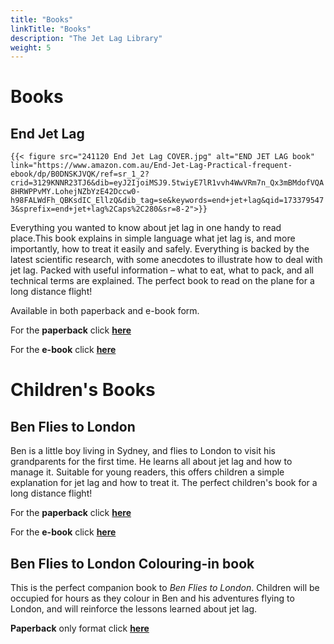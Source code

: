 ```yaml
---
title: "Books"
linkTitle: "Books"
description: "The Jet Lag Library"
weight: 5
---
```


# Books

## End Jet Lag

`{{< figure src="241120 End Jet Lag COVER.jpg" alt="END JET LAG book" link="https://www.amazon.com.au/End-Jet-Lag-Practical-frequent-ebook/dp/B0DNSKJVQK/ref=sr_1_2?crid=3129KNNR23TJ6&dib=eyJ2IjoiMSJ9.5twiyE7lR1vvh4WwVRm7n_Qx3mBMdofVQA8HRWPPvMY.LohejNZbYzE42Dccw0-h98FALWdFh_QBKsdIC_EllzQ&dib_tag=se&keywords=end+jet+lag&qid=1733795473&sprefix=end+jet+lag%2Caps%2C280&sr=8-2">}}`

Everything you wanted to know about jet lag in one handy to read place.This book explains in simple language what jet lag is, and more importantly, how to treat it easily and safely. Everything is backed by the latest scientific research, with some anecdotes to illustrate how to deal with jet lag. Packed with useful information – what to eat, what to pack, and all technical terms are explained. The perfect book to read on the plane for a long distance flight!

Available in both paperback and e-book form.

For the **paperback** click [**here**](https://www.amazon.com.au/dp/B0DQ7PKMGY/)

For the **e-book** click [**here**](https://www.amazon.com.au/End-Jet-Lag-Practical-frequent-ebook/dp/B0DNSKJVQK/)


# Children's Books

## Ben Flies to London

Ben is a little boy living in Sydney, and flies to London to visit his grandparents for the first time. He learns all about jet lag and how to manage it. Suitable for young readers, this offers children a simple explanation for jet lag and how to treat it. The perfect children's book for a long distance flight!

For the **paperback** click [**here**](https://www.amazon.com/Ben-flies-London-Stephen-Jasper/dp/B0F48YG12T/)

For the **e-book** click [**here**](https://www.amazon.com.au/Ben-flies-London-Stephen-Jasper-ebook/dp/B0F2JBHZ74)



## Ben Flies to London Colouring-in book

This is the perfect companion book to *Ben Flies to London*. Children will be occupied for hours as they colour in Ben and his adventures flying to London, and will reinforce the lessons learned about jet lag.

**Paperback** only format click [**here**](https://www.amazon.com/Ben-flies-London-colouring-book/dp/B0F4MGZVM4?ref_=ast_author_dp)
